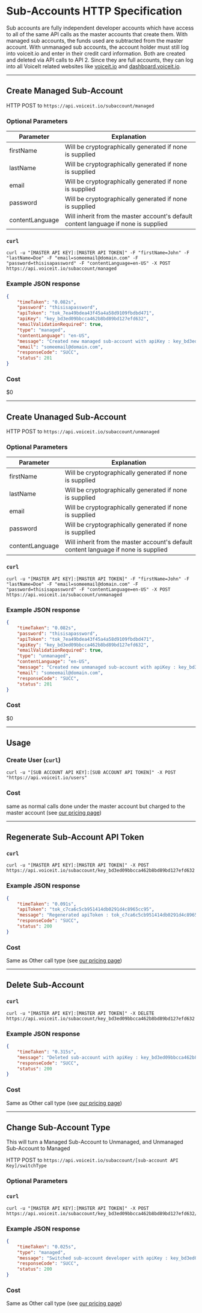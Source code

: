 # Sub-Accounts HTTP Specification

Sub accounts are fully independent developer accounts which have access to all of the same API calls as the master accounts that create them.
With managed sub accounts, the funds used are subtracted from the master account. With unmanaged sub accounts, the account holder must still log into voiceit.io and enter in their credit card information.
Both are created and deleted via API calls to API 2.
Since they are full accounts, they can log into all VoiceIt related websites like [voiceit.io](voiceit.io) and [dashboard.voiceit.io](dashboard.voiceit.io).

---

## Create Managed Sub-Account

HTTP POST to `https://api.voiceit.io/subaccount/managed`

### Optional Parameters

| Parameter | Explanation |
| -- | -- |
| firstName | Will be cryptographically generated if none is supplied |
| lastName | Will be cryptographically generated if none is supplied |
| email | Will be cryptographically generated if none is supplied |
| password | Will be cryptographically generated if none is supplied |
| contentLanguage | Will inherit from the master account's default content language if none is supplied |

### `curl`

```
curl -u "[MASTER API KEY]:[MASTER API TOKEN]" -F "firstName=John" -F "lastName=Doe" -F "email=someemail@domain.com" -F "password=thisisapassword" -F "contentLanguage=en-US" -X POST https://api.voiceit.io/subaccount/managed
```

### Example JSON response
```json
{
	"timeTaken": "0.082s",
	"password": "thisisapassword",
	"apiToken": "tok_7ea49bdea43f45a4a58d9109fbdbd471",
	"apiKey": "key_bd3ed09bbcca462b8bd89bd127efd632",
	"emailValidationRequired": true,
	"type": "managed",
	"contentLanguage": "en-US",
	"message": "Created new managed sub-account with apiKey : key_bd3ed09bbcca462b8bd89bd127efd632",
	"email": "someemail@domain.com",
	"responseCode": "SUCC",
	"status": 201
}
```

### Cost
$0

---

## Create Unanaged Sub-Account

HTTP POST to `https://api.voiceit.io/subaccount/unmanaged`

### Optional Parameters

| Parameter | Explanation |
| -- | -- |
| firstName | Will be cryptographically generated if none is supplied |
| lastName | Will be cryptographically generated if none is supplied |
| email | Will be cryptographically generated if none is supplied |
| password | Will be cryptographically generated if none is supplied |
| contentLanguage | Will inherit from the master account's default content language if none is supplied |

### `curl`

```
curl -u "[MASTER API KEY]:[MASTER API TOKEN]" -F "firstName=John" -F "lastName=Doe" -F "email=someemail@domain.com" -F "password=thisisapassword" -F "contentLanguage=en-US" -X POST https://api.voiceit.io/subaccount/unmanaged
```

### Example JSON response
```json
{
	"timeTaken": "0.082s",
	"password": "thisisapassword",
	"apiToken": "tok_7ea49bdea43f45a4a58d9109fbdbd471",
	"apiKey": "key_bd3ed09bbcca462b8bd89bd127efd632",
	"emailValidationRequired": true,
	"type": "unmanaged",
	"contentLanguage": "en-US",
	"message": "Created new unmanaged sub-account with apiKey : key_bd3ed09bbcca462b8bd89bd127efd632",
	"email": "someemail@domain.com",
	"responseCode": "SUCC",
	"status": 201
}
```

### Cost
$0

---

## Usage

### Create User (`curl`)

```
curl -u "[SUB ACCOUNT API KEY]:[SUB ACCOUNT API TOKEN]" -X POST "https://api.voiceit.io/users"
```

### Cost
same as normal calls done under the master account but charged to the master account (see [our pricing page](https://voiceit.io/pricing))

---

## Regenerate Sub-Account API Token

### `curl`

```
curl -u "[MASTER API KEY]:[MASTER API TOKEN]" -X POST https://api.voiceit.io/subaccount/key_bd3ed09bbcca462b8bd89bd127efd632
```

### Example JSON response

```json
{
	"timeTaken": "0.091s",
	"apiToken": "tok_c7ca6c5cb951414db0291d4c8965cc95",
	"message": "Regenerated apiToken : tok_c7ca6c5cb951414db0291d4c8965cc95 for sub-account with apiKey : key_bd3ed09bbcca462b8bd89bd127efd632",
	"responseCode": "SUCC",
	"status": 200
}
```

### Cost
Same as Other call type (see [our pricing page](https://voiceit.io/pricing))

---

## Delete Sub-Account

### `curl`

```
curl -u "[MASTER API KEY]:[MASTER API TOKEN]" -X DELETE https://api.voiceit.io/subaccount/key_bd3ed09bbcca462b8bd89bd127efd632
```

### Example JSON response
```json
{
	"timeTaken": "0.315s",
	"message": "Deleted sub-account with apiKey : key_bd3ed09bbcca462b8bd89bd127efd632",
	"responseCode": "SUCC",
	"status": 200
}
```

### Cost
Same as Other call type (see [our pricing page](https://voiceit.io/pricing))

---

## Change Sub-Account Type

This will turn a Managed Sub-Account to Unmanaged, and Unmanaged Sub-Account to Managed

HTTP POST to `https://api.voiceit.io/subaccount/[sub-account API Key]/switchType`

### Optional Parameters

### `curl`

```
curl -u "[MASTER API KEY]:[MASTER API TOKEN]" -X POST https://api.voiceit.io/subaccount/key_bd3ed09bbcca462b8bd89bd127efd632/switchType
```

### Example JSON response
```json
{
	"timeTaken": "0.025s",
	"type": "managed",
	"message": "Switched sub-account developer with apiKey : key_bd3ed09bbcca462b8bd89bd127efd632 to managed",
	"responseCode": "SUCC",
	"status": 200
}
```

### Cost
Same as Other call type (see [our pricing page](https://voiceit.io/pricing))
